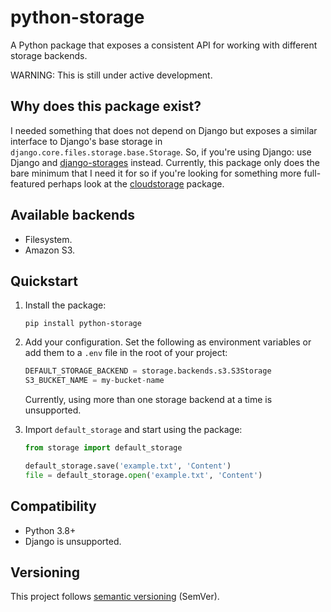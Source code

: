 # python-storage

A Python package that exposes a consistent API for working with different
storage backends.

WARNING: This is still under active development.


## Why does this package exist?

I needed something that does not depend on Django but exposes a similar
interface to Django's base storage in `django.core.files.storage.base.Storage`.
So, if you're using Django: use Django and [django-storages][2] instead.
Currently, this package only does the bare minimum that I need it for so
if you're looking for something more full-featured perhaps look at the
[cloudstorage][3] package.


## Available backends

- Filesystem.
- Amazon S3.


## Quickstart

1. Install the package:
   ```
   pip install python-storage
   ```

1. Add your configuration. Set the following as environment variables or add
   them to a `.env` file in the root of your project:

   ```python
   DEFAULT_STORAGE_BACKEND = storage.backends.s3.S3Storage
   S3_BUCKET_NAME = my-bucket-name
   ```

   Currently, using more than one storage backend at a time is unsupported.

1. Import `default_storage` and start using the package:

   ```python
   from storage import default_storage

   default_storage.save('example.txt', 'Content')
   file = default_storage.open('example.txt', 'Content')
   ```


## Compatibility

- Python 3.8+
- Django is unsupported.


## Versioning

This project follows [semantic versioning][1] (SemVer).




[//]: # (Links)

[1]: https://semver.org/
[2]: https://github.com/jschneier/django-storages
[3]: https://github.com/scottwernervt/cloudstorage
